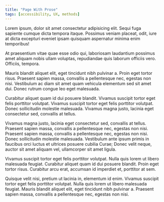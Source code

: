 ```yaml
---
title: "Page With Prose"
tags: [accessibility, UX, methods]
---
```


Lorem ipsum, dolor sit amet consectetur adipisicing elit. Sequi fuga sapiente cumque dicta tempora itaque. Possimus veniam placeat, odit, iure at dicta excepturi eveniet ipsam quisquam aspernatur minima enim temporibus!

At praesentium vitae quae esse odio qui, laboriosam laudantium possimus amet aliquam nobis ullam voluptas, repudiandae quis laborum officiis vero. Officiis, tempora.

Mauris blandit aliquet elit, eget tincidunt nibh pulvinar a. Proin eget tortor risus. Praesent sapien massa, convallis a pellentesque nec, egestas non nisi. Vestibulum ac diam sit amet quam vehicula elementum sed sit amet dui. Donec rutrum congue leo eget malesuada.

Curabitur aliquet quam id dui posuere blandit. Vivamus suscipit tortor eget felis porttitor volutpat. Vivamus suscipit tortor eget felis porttitor volutpat. Donec sollicitudin molestie malesuada. Vivamus magna justo, lacinia eget consectetur sed, convallis at tellus.

Vivamus magna justo, lacinia eget consectetur sed, convallis at tellus. Praesent sapien massa, convallis a pellentesque nec, egestas non nisi. Praesent sapien massa, convallis a pellentesque nec, egestas non nisi. Donec sollicitudin molestie malesuada. Vestibulum ante ipsum primis in faucibus orci luctus et ultrices posuere cubilia Curae; Donec velit neque, auctor sit amet aliquam vel, ullamcorper sit amet ligula.

Vivamus suscipit tortor eget felis porttitor volutpat. Nulla quis lorem ut libero malesuada feugiat. Curabitur aliquet quam id dui posuere blandit. Proin eget tortor risus. Curabitur arcu erat, accumsan id imperdiet et, porttitor at sem.

Quisque velit nisi, pretium ut lacinia in, elementum id enim. Vivamus suscipit tortor eget felis porttitor volutpat. Nulla quis lorem ut libero malesuada feugiat. Mauris blandit aliquet elit, eget tincidunt nibh pulvinar a. Praesent sapien massa, convallis a pellentesque nec, egestas non nisi.
